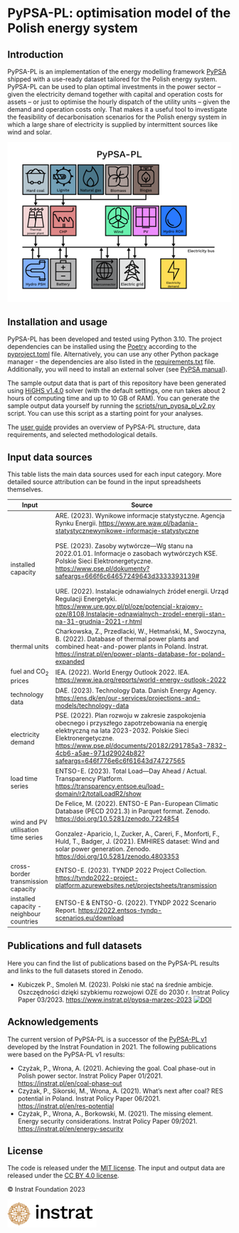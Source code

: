 # PyPSA-PL: optimisation model of the Polish energy system


## Introduction

PyPSA-PL is an implementation of the energy modelling framework [PyPSA](https://pypsa.readthedocs.io)
shipped with a use-ready dataset tailored for the Polish energy system. PyPSA-PL can be used to plan optimal investments in the power sector – given the electricity demand together with capital and operation costs for assets – or just to optimise the hourly dispatch of the utility units – given the demand and operation costs only. That makes it a useful tool to investigate the feasibility of decarbonisation scenarios for the Polish energy system in which a large share of electricity is supplied by intermittent sources like
wind and solar.

![](docs/pypsa_pl.png)


## Installation and usage

PyPSA-PL has been developed and tested using Python 3.10. The project dependencies can be installed using the [Poetry](https://python-poetry.org/) according to the [pyproject.toml](pyproject.toml) file. Alternatively, you can use any other Python package manager - the dependencies are also listed in the [requirements.txt](requirements.txt) file. Additionally, you will need to install an external solver (see [PyPSA manual](https://pypsa.readthedocs.io/en/latest/installation.html#getting-a-solver-for-optimisation)). 

The sample output data that is part of this repository have been generated using [HiGHS v1.4.0](https://github.com/ERGO-Code/HiGHS/tree/v1.4.0) solver (with the default settings, one run takes about 2 hours of computing time and up to 10 GB of RAM). You can generate the sample output data yourself by running the [scripts/run_pypsa_pl_v2.py](scripts/run_pypsa_pl_v2.py) script. You can use this script as a starting point for your analyses.

The [user guide](docs/pypsa_pl_user_guide.pdf) provides an overview of PyPSA-PL structure, data requirements, and selected methodological details.


## Input data sources

This table lists the main data sources used for each input category. More detailed source attribution can be found in the input spreadsheets themselves.

Input | Source
-- | ----
installed capacity | ARE. (2023). Wynikowe informacje statystyczne. Agencja Rynku Energii. https://www.are.waw.pl/badania-statystycznewynikowe-informacje-statystyczne <br><br> PSE. (2023). Zasoby wytwórcze—Wg stanu na 2022.01.01. Informacje o zasobach wytwórczych KSE. Polskie Sieci Elektronergetyczne. https://www.pse.pl/dokumenty?safeargs=666f6c64657249643d3333393139# <br><br> URE. (2022). Instalacje odnawialnych źródeł energii. Urząd Regulacji Energetyki. https://www.ure.gov.pl/pl/oze/potencjal-krajowy-oze/8108,Instalacje-odnawialnych-zrodel-energii-stan-na-31-grudnia-2021-r.html
thermal units | Charkowska, Z., Przedlacki, W., Hetmański, M., Swoczyna, B. (2022). Database of thermal power plants and combined heat-and-power plants in Poland. Instrat. https://instrat.pl/en/power-plants-database-for-poland-expanded
fuel and CO<sub>2</sub> prices | IEA. (2022). World Energy Outlook 2022. IEA. https://www.iea.org/reports/world-energy-outlook-2022
technology data | DAE. (2023). Technology Data. Danish Energy Agency. https://ens.dk/en/our-services/projections-and-models/technology-data
electricity demand | PSE. (2022). Plan rozwoju w zakresie zaspokojenia obecnego i przyszłego zapotrzebowania na energię elektryczną na lata 2023-2032. Polskie Sieci Elektronergetyczne. https://www.pse.pl/documents/20182/291785a3-7832-4cb6-a5ae-971d29024b82?safeargs=646f776e6c6f61643d74727565
load time series | ENTSO-E. (2023). Total Load—Day Ahead / Actual. Transparency Platform. https://transparency.entsoe.eu/load-domain/r2/totalLoadR2/show
wind and PV utilisation time series | De Felice, M. (2022). ENTSO-E Pan-European Climatic Database (PECD 2021.3) in Parquet format. Zenodo. https://doi.org/10.5281/zenodo.7224854 <br><br> Gonzalez-Aparicio, I., Zucker, A., Careri, F., Monforti, F., Huld, T., Badger, J. (2021). EMHIRES dataset: Wind and solar power generation. Zenodo. https://doi.org/10.5281/zenodo.4803353
cross-border transmission capacity | ENTSO-E. (2023). TYNDP 2022 Project Collection. https://tyndp2022-project-platform.azurewebsites.net/projectsheets/transmission
installed capacity - neighbour countries | ENTSO-E & ENTSO-G. (2022). TYNDP 2022 Scenario Report. https://2022.entsos-tyndp-scenarios.eu/download


## Publications and full datasets

Here you can find the list of publications based on the PyPSA-PL results and links to the full datasets stored in Zenodo.

* Kubiczek P., Smoleń M. (2023). Polski nie stać na średnie ambicje. Oszczędności dzięki szybkiemu rozwojowi OZE do 2030 r. Instrat Policy Paper 03/2023. https://www.instrat.pl/pypsa-marzec-2023 [![DOI](https://zenodo.org/badge/DOI/10.5281/zenodo.7784931.svg)](https://doi.org/10.5281/zenodo.7784931)


## Acknowledgements

The current version of PyPSA-PL is a successor of the [PyPSA-PL v1](https://github.com/instrat-pl/pypsa-pl/tree/v1) developed by the Instrat Foundation in 2021. The following publications were based on the PyPSA-PL v1 results:

* Czyżak, P., Wrona, A. (2021). Achieving the goal. Coal phase-out in Polish power sector. Instrat Policy Paper 01/2021. https://instrat.pl/en/coal-phase-out
* Czyżak, P., Sikorski, M., Wrona, A. (2021). What’s next after coal? RES potential in Poland. Instrat Policy Paper 06/2021. https://instrat.pl/en/res-potential
* Czyżak, P., Wrona, A., Borkowski, M. (2021). The missing element. Energy security considerations. Instrat Policy Paper 09/2021. https://instrat.pl/en/energy-security


## License

The code is released under the [MIT license](LICENSE). The input and output data are released under the [CC BY 4.0 license](https://creativecommons.org/licenses/by/4.0/).

&copy; Instrat Foundation 2023

<a href="https://instrat.pl/en/"><img src="docs/instrat.png" width="200"></a>
